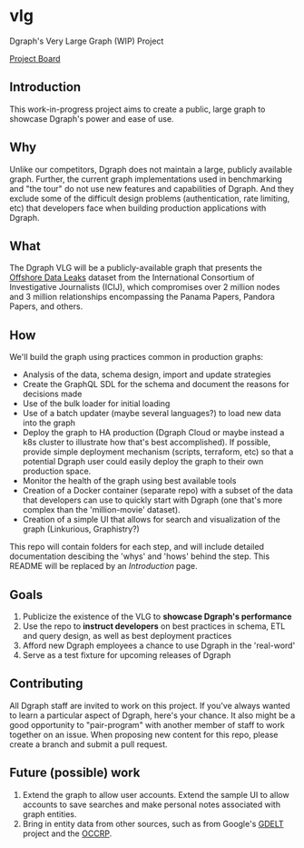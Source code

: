 # vlg
Dgraph's Very Large Graph (WIP) Project

[Project Board](https://github.com/orgs/dgraph-io/projects/15/views/2)

## Introduction
This work-in-progress project aims to create a public, large graph to showcase Dgraph's power and ease of use.

## Why
Unlike our competitors, Dgraph does not maintain a large, publicly available graph. Further, the current graph implementations used in benchmarking and "the tour" do not use new features and capabilities of Dgraph. And they exclude some of the difficult design problems (authentication, rate limiting, etc) that developers face when building production applications with Dgraph.

## What
The Dgraph VLG will be a publicly-available graph that presents the [Offshore Data Leaks](https://offshoreleaks.icij.org/) dataset from the International Consortium of Investigative Journalists (ICIJ), which compromises over 2 million nodes and 3 million relationships encompassing the Panama Papers, Pandora Papers, and others.

## How
We'll build the graph using practices common in production graphs:

* Analysis of the data, schema design, import and update strategies
* Create the GraphQL SDL for the schema and document the reasons for decisions made
* Use of the bulk loader for initial loading
* Use of a batch updater (maybe several languages?) to load new data into the graph
* Deploy the graph to HA production (Dgraph Cloud or maybe instead a k8s cluster to illustrate how that's best accomplished). If possible, provide simple deployment mechanism (scripts, terraform, etc) so that a potential Dgraph user could easily deploy the graph to their own production space.
* Monitor the health of the graph using best available tools
* Creation of a Docker container (separate repo) with a subset of the data that developers can use to quickly start with Dgraph (one that's more complex than the 'million-movie' dataset).
* Creation of a simple UI that allows for search and visualization of the graph (Linkurious, Graphistry?)

This repo will contain folders for each step, and will include detailed documentation descibing the 'whys' and 'hows' behind the step. This README will be replaced by an _Introduction_ page.

## Goals

1. Publicize the existence of the VLG to **showcase Dgraph's performance**
2. Use the repo to **instruct developers** on best practices in schema, ETL and query design, as well as best deployment practices
3. Afford new Dgraph employees a chance to use Dgraph in the 'real-word'
4. Serve as a test fixture for upcoming releases of Dgraph

## Contributing

All Dgraph staff are invited to work on this project. If you've always wanted to learn a particular aspect of Dgraph, here's your chance. It also might be a good opportunity to "pair-program" with another member of staff to work together on an issue. When proposing new content for this repo, please create a branch and submit a pull request.

## Future (possible) work

1. Extend the graph to allow user accounts. Extend the sample UI to allow accounts to save searches and make personal notes associated with graph entities.
2. Bring in entity data from other sources, such as from Google's [GDELT](https://www.gdeltproject.org/data.html) project and the [OCCRP](https://www.occrp.org/en).
